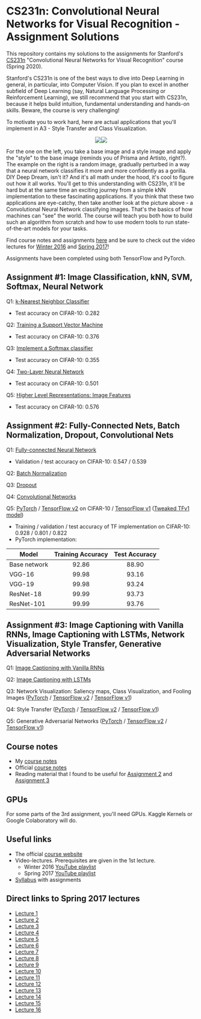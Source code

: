 # CS231n: Convolutional Neural Networks for Visual Recognition - Assignment Solutions

This repository contains my solutions to the assignments for Stanford's [CS231n](http://cs231n.stanford.edu/) "Convolutional Neural Networks for Visual Recognition" course (Spring 2020).

Stanford's CS231n is one of the best ways to dive into Deep Learning in general, in particular, into Computer Vision. If you plan to excel in another subfield of Deep Learning (say, Natural Language Processing or Reinforcement Learning), we still recommend that you start with CS231n, because it helps build intuition, fundamental understanding and hands-on skills. Beware, the course is very challenging! 

To motivate you to work hard, here are actual applications that you'll implement in A3 - Style Transfer and Class Visualization. 

<p align=center><img src=https://habrastorage.org/webt/ik/ny/o4/iknyo4fnkbokzoavq6nlsuitc6y.png align=center /><img src=https://habrastorage.org/webt/8t/go/qa/8tgoqaoa1vwmiuagfkx0i4nkjmm.png align=center /></p>

For the one on the left, you take a base image and a style image and apply the "style" to the base image (reminds you of Prisma and Artisto, right?). The example on the right is a random image, gradually perturbed in a way that a neural network classifies it more and more confidently as a gorilla. DIY Deep Dream, isn't it? And it's all math under the hood, it's cool to figure out how it all works. You'll get to this understanding with CS231n, it'll be hard but at the same time an exciting journey from a simple kNN implementation to these fascinating applications. If you think that these two applications are eye-catchy, then take another look at the picture above - a Convolutional Neural Network classifying images. That's the basics of how machines can "see" the world. The course will teach you both how to build such an algorithm from scratch and how to use modern tools to run state-of-the-art models for your tasks. 

Find course notes and assignments [here](http://cs231n.github.io) and be sure to check out the video lectures for [Winter 2016](https://www.youtube.com/playlist?list=PLkt2uSq6rBVctENoVBg1TpCC7OQi31AlC) and [Spring 2017](https://www.youtube.com/playlist?list=PLC1qU-LWwrF64f4QKQT-Vg5Wr4qEE1Zxk)!

Assignments have been completed using both TensorFlow and PyTorch.

## Assignment #1: Image Classification, kNN, SVM, Softmax, Neural Network
Q1: [k-Nearest Neighbor Classifier](https://nbviewer.jupyter.org/github/amanchadha/stanford-cs231n-assignments-2020/blob/master/assignment1/knn.ipynb)
- Test accuracy on CIFAR-10: 0.282

Q2: [Training a Support Vector Machine](https://nbviewer.jupyter.org/github/amanchadha/stanford-cs231n-assignments-2020/blob/master/assignment1/svm.ipynb)
- Test accuracy on CIFAR-10: 0.376

Q3: [Implement a Softmax classifier](https://nbviewer.jupyter.org/github/amanchadha/stanford-cs231n-assignments-2020/blob/master/assignment1/softmax.ipynb)
- Test accuracy on CIFAR-10: 0.355

Q4: [Two-Layer Neural Network](https://nbviewer.jupyter.org/github/amanchadha/stanford-cs231n-assignments-2020/blob/master/assignment1/two_layer_net.ipynb)
- Test accuracy on CIFAR-10: 0.501

Q5: [Higher Level Representations: Image Features](https://nbviewer.jupyter.org/github/amanchadha/stanford-cs231n-assignments-2020/blob/master/assignment1/features.ipynb)
- Test accuracy on CIFAR-10: 0.576

## Assignment #2: Fully-Connected Nets, Batch Normalization, Dropout, Convolutional Nets
Q1: [Fully-connected Neural Network](https://nbviewer.jupyter.org/github/amanchadha/stanford-cs231n-assignments-2020/blob/master/assignment2/FullyConnectedNets.ipynb)
- Validation / test accuracy on CIFAR-10: 0.547 / 0.539

Q2: [Batch Normalization](https://nbviewer.jupyter.org/github/amanchadha/stanford-cs231n-assignments-2020/blob/master/assignment2/BatchNormalization.ipynb)

Q3: [Dropout](https://nbviewer.jupyter.org/github/amanchadha/stanford-cs231n-assignments-2020/blob/master/assignment2/Dropout.ipynb)

Q4: [Convolutional Networks](https://nbviewer.jupyter.org/github/amanchadha/stanford-cs231n-assignments-2020/blob/master/assignment2/ConvolutionalNetworks.ipynb)

Q5: [PyTorch](https://nbviewer.jupyter.org/github/amanchadha/stanford-cs231n-assignments-2020/blob/master/assignment2/PyTorch.ipynb) / [TensorFlow v2](https://nbviewer.jupyter.org/github/amanchadha/stanford-cs231n-assignments-2020/blob/master/assignment2/TensorFlow.ipynb) on CIFAR-10 / [TensorFlow v1](https://nbviewer.jupyter.org/github/amanchadha/stanford-cs231n-assignments-2020/blob/master/assignment2/TensorFlow_v1.ipynb) ([Tweaked TFv1 model](https://nbviewer.jupyter.org/github/amanchadha/stanford-cs231n-assignments-2020/blob/master/assignment2/TensorFlow_Tweaked_Model_v1.ipynb))
- Training / validation / test accuracy of TF implementation on CIFAR-10: 0.928 / 0.801 / 0.822
- PyTorch implementation:

| Model       | Training Accuracy | Test Accuracy |
| ----------- |:-----------------:| :------------:|
| Base network | 92.86 | 88.90 |
| VGG-16  | 99.98  | 93.16 |
| VGG-19  | 99.98  | 93.24 |
| ResNet-18  | 99.99  | 93.73 |
| ResNet-101  | 99.99 | 93.76 |

## Assignment #3: Image Captioning with Vanilla RNNs, Image Captioning with LSTMs, Network Visualization, Style Transfer, Generative Adversarial Networks
Q1: [Image Captioning with Vanilla RNNs](https://nbviewer.jupyter.org/github/amanchadha/stanford-cs231n-assignments-2020/blob/master/assignment3/RNN_Captioning.ipynb)

Q2: [Image Captioning with LSTMs](https://nbviewer.jupyter.org/github/amanchadha/stanford-cs231n-assignments-2020/blob/master/assignment3/LSTM_Captioning.ipynb)

Q3: Network Visualization: Saliency maps, Class Visualization, and Fooling Images ([PyTorch](https://nbviewer.jupyter.org/github/amanchadha/stanford-cs231n-assignments-2020/blob/master/assignment3/NetworkVisualization-PyTorch.ipynb) / [TensorFlow v2](https://nbviewer.jupyter.org/github/amanchadha/stanford-cs231n-assignments-2020/blob/master/assignment3/NetworkVisualization-TensorFlow.ipynb) / [TensorFlow v1](https://nbviewer.jupyter.org/github/amanchadha/stanford-cs231n-assignments-2020/blob/master/assignment3/NetworkVisualization-TensorFlow_v1.ipynb))

Q4: Style Transfer ([PyTorch](https://nbviewer.jupyter.org/github/amanchadha/stanford-cs231n-assignments-2020/blob/master/assignment3/StyleTransfer-PyTorch.ipynb) / [TensorFlow v2](https://nbviewer.jupyter.org/github/amanchadha/stanford-cs231n-assignments-2020/blob/master/assignment3/StyleTransfer-TensorFlow.ipynb) / [TensorFlow v1](https://nbviewer.jupyter.org/github/amanchadha/stanford-cs231n-assignments-2020/blob/master/assignment3/StyleTransfer-TensorFlow_v1.ipynb))

Q5: Generative Adversarial Networks ([PyTorch](https://nbviewer.jupyter.org/github/amanchadha/stanford-cs231n-assignments-2020/blob/master/assignment3/Generative_Adversarial_Networks_PyTorch.ipynb) / [TensorFlow v2](https://nbviewer.jupyter.org/github/amanchadha/stanford-cs231n-assignments-2020/blob/master/assignment3/Generative_Adversarial_Networks_TF.ipynb) / [TensorFlow v1](https://nbviewer.jupyter.org/github/amanchadha/stanford-cs231n-assignments-2020/blob/master/assignment3/Generative_Adversarial_Networks_TF_v1.ipynb))

## Course notes
- My [course notes](https://cs231.aman.ai)
- Official [course notes](https://cs231n.github.io/)
- Reading material that I found to be useful for [Assignment 2](https://nbviewer.jupyter.org/github/amanchadha/stanford-cs231n-assignments-2020/blob/master/assignment2/Reading%20material) and [Assignment 3](https://nbviewer.jupyter.org/github/amanchadha/stanford-cs231n-assignments-2020/blob/master/assignment3/Reading%20material)

## GPUs
For some parts of the 3rd assignment, you'll need GPUs. Kaggle Kernels or Google Colaboratory will do.

## Useful links
- The official [course website](http://cs231n.stanford.edu/) 
- Video-lectures. Prerequisites are given in the 1st lecture.
	- Winter 2016 [YouTube playlist](https://www.youtube.com/playlist?list=PLLvH2FwAQhnpj1WEB-jHmPuUeQ8mX-XXG)
	- Spring 2017 [YouTube playlist](https://goo.gl/pcj7c8)
- [Syllabus](http://cs231n.stanford.edu/syllabus.html) with assignments

## Direct links to Spring 2017 lectures
- [Lecture 1](https://www.youtube.com/watch?v=vT1JzLTH4G4&list=PL3FW7Lu3i5JvHM8ljYj-zLfQRF3EO8sYv)
- [Lecture 2](https://www.youtube.com/watch?v=OoUX-nOEjG0&list=PL3FW7Lu3i5JvHM8ljYj-zLfQRF3EO8sYv&index=2)
- [Lecture 3](https://www.youtube.com/watch?v=h7iBpEHGVNc&list=PL3FW7Lu3i5JvHM8ljYj-zLfQRF3EO8sYv&index=3) 
- [Lecture 4](https://www.youtube.com/watch?v=h7iBpEHGVNc&list=PL3FW7Lu3i5JvHM8ljYj-zLfQRF3EO8sYv&index=4)
- [Lecture 5](https://www.youtube.com/watch?v=bNb2fEVKeEo&list=PL3FW7Lu3i5JvHM8ljYj-zLfQRF3EO8sYv&index=5) 
- [Lecture 6](https://www.youtube.com/watch?v=wEoyxE0GP2M&index=6&list=PL3FW7Lu3i5JvHM8ljYj-zLfQRF3EO8sYv)
- [Lecture 7](https://www.youtube.com/watch?v=_JB0AO7QxSA&index=7&list=PL3FW7Lu3i5JvHM8ljYj-zLfQRF3EO8sYv) 
- [Lecture 8](https://www.youtube.com/watch?v=6SlgtELqOWc&index=8&list=PL3FW7Lu3i5JvHM8ljYj-zLfQRF3EO8sYv)
- [Lecture 9](https://www.youtube.com/watch?v=DAOcjicFr1Y&list=PL3FW7Lu3i5JvHM8ljYj-zLfQRF3EO8sYv&index=9) 
- [Lecture 10](https://www.youtube.com/watch?v=6niqTuYFZLQ&list=PL3FW7Lu3i5JvHM8ljYj-zLfQRF3EO8sYv&index=10)
- [Lecture 11](https://www.youtube.com/watch?v=nDPWywWRIRo&index=11&list=PL3FW7Lu3i5JvHM8ljYj-zLfQRF3EO8sYv) 
- [Lecture 12](https://www.youtube.com/watch?v=6wcs6szJWMY&list=PL3FW7Lu3i5JvHM8ljYj-zLfQRF3EO8sYv&index=12)
- [Lecture 13](https://www.youtube.com/watch?v=5WoItGTWV54&index=13&list=PL3FW7Lu3i5JvHM8ljYj-zLfQRF3EO8sYv) 
- [Lecture 14](https://www.youtube.com/watch?v=lvoHnicueoE&list=PL3FW7Lu3i5JvHM8ljYj-zLfQRF3EO8sYv&index=14)
- [Lecture 15](https://www.youtube.com/watch?v=eZdOkDtYMoo) 
- [Lecture 16](https://www.youtube.com/watch?v=CIfsB_EYsVI&list=PL3FW7Lu3i5JvHM8ljYj-zLfQRF3EO8sYv&index=16)
